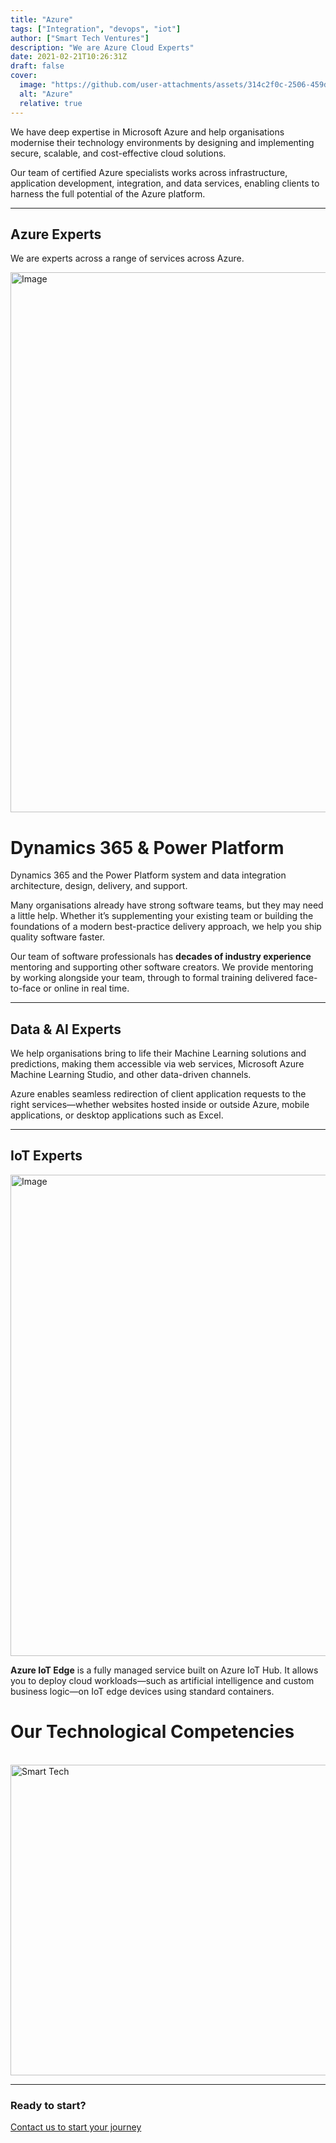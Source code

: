 ```yaml
---
title: "Azure"
tags: ["Integration", "devops", "iot"]
author: ["Smart Tech Ventures"]
description: "We are Azure Cloud Experts"
date: 2021-02-21T10:26:31Z
draft: false
cover:
  image: "https://github.com/user-attachments/assets/314c2f0c-2506-459d-bd2d-f15a866c8382"
  alt: "Azure"
  relative: true
---
```


We have deep expertise in Microsoft Azure and help organisations modernise their technology environments by designing and implementing secure, scalable, and cost-effective cloud solutions.

Our team of certified Azure specialists works across infrastructure, application development, integration, and data services, enabling clients to harness the full potential of the Azure platform.

---

## Azure Experts

We are experts across a range of services across Azure.

<img width="1536" height="864" alt="Image" src="https://github.com/user-attachments/assets/aa4c75ea-5a02-4b80-965d-21cfc273916d" />

# Dynamics 365 & Power Platform

Dynamics 365 and the Power Platform system and data integration architecture, design, delivery, and support.

Many organisations already have strong software teams, but they may need a little help. Whether it’s supplementing your existing team or building the foundations of a modern best-practice delivery approach, we help you ship quality software faster.

Our team of software professionals has **decades of industry experience** mentoring and supporting other software creators. We provide mentoring by working alongside your team, through to formal training delivered face-to-face or online in real time.

---

## Data & AI Experts

We help organisations bring to life their Machine Learning solutions and predictions, making them accessible via web services, Microsoft Azure Machine Learning Studio, and other data-driven channels.

Azure enables seamless redirection of client application requests to the right services—whether websites hosted inside or outside Azure, mobile applications, or desktop applications such as Excel.

---

## IoT Experts

<img width="1439" height="770" alt="Image" src="https://github.com/user-attachments/assets/b02ea8a3-bcab-49a1-badd-f1eb72b0649a" />

**Azure IoT Edge** is a fully managed service built on Azure IoT Hub. It allows you to deploy cloud workloads—such as artificial intelligence and custom business logic—on IoT edge devices using standard containers.

# Our Technological Competencies

<br />
<img width="878" height="497" alt="Smart Tech" src="https://github.com/user-attachments/assets/0863a4fa-501b-46ff-8433-e7ee246ded48" />
<br />
<hr />

### Ready to start?

[Contact us to start your journey](https://smarttechventures.au/contact/)
